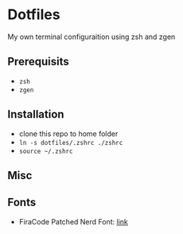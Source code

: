 # Dotfiles

My own terminal configuraition using zsh and zgen

## Prerequisits

- `zsh`
- `zgen`

## Installation

- clone this repo to home folder
- `ln -s dotfiles/.zshrc ./zshrc`
- `source ~/.zshrc`

## Misc

## Fonts

- FiraCode Patched Nerd Font: [link](https://github.com/ryanoasis/nerd-fonts/tree/master/patched-fonts/FiraCode)